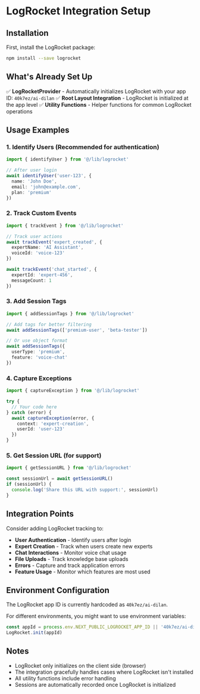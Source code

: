 # LogRocket Integration Setup

## Installation

First, install the LogRocket package:

```bash
npm install --save logrocket
```

## What's Already Set Up

✅ **LogRocketProvider** - Automatically initializes LogRocket with your app ID: `40k7ez/ai-dilan`
✅ **Root Layout Integration** - LogRocket is initialized at the app level
✅ **Utility Functions** - Helper functions for common LogRocket operations

## Usage Examples

### 1. Identify Users (Recommended for authentication)

```typescript
import { identifyUser } from '@/lib/logrocket'

// After user login
await identifyUser('user-123', {
  name: 'John Doe',
  email: 'john@example.com',
  plan: 'premium'
})
```

### 2. Track Custom Events

```typescript
import { trackEvent } from '@/lib/logrocket'

// Track user actions
await trackEvent('expert_created', {
  expertName: 'AI Assistant',
  voiceId: 'voice-123'
})

await trackEvent('chat_started', {
  expertId: 'expert-456',
  messageCount: 1
})
```

### 3. Add Session Tags

```typescript
import { addSessionTags } from '@/lib/logrocket'

// Add tags for better filtering
await addSessionTags(['premium-user', 'beta-tester'])

// Or use object format
await addSessionTags({
  userType: 'premium',
  feature: 'voice-chat'
})
```

### 4. Capture Exceptions

```typescript
import { captureException } from '@/lib/logrocket'

try {
  // Your code here
} catch (error) {
  await captureException(error, {
    context: 'expert-creation',
    userId: 'user-123'
  })
}
```

### 5. Get Session URL (for support)

```typescript
import { getSessionURL } from '@/lib/logrocket'

const sessionUrl = await getSessionURL()
if (sessionUrl) {
  console.log('Share this URL with support:', sessionUrl)
}
```

## Integration Points

Consider adding LogRocket tracking to:

- **User Authentication** - Identify users after login
- **Expert Creation** - Track when users create new experts
- **Chat Interactions** - Monitor voice chat usage
- **File Uploads** - Track knowledge base uploads
- **Errors** - Capture and track application errors
- **Feature Usage** - Monitor which features are most used

## Environment Configuration

The LogRocket app ID is currently hardcoded as `40k7ez/ai-dilan`. 

For different environments, you might want to use environment variables:

```typescript
const appId = process.env.NEXT_PUBLIC_LOGROCKET_APP_ID || '40k7ez/ai-dilan'
LogRocket.init(appId)
```

## Notes

- LogRocket only initializes on the client side (browser)
- The integration gracefully handles cases where LogRocket isn't installed
- All utility functions include error handling
- Sessions are automatically recorded once LogRocket is initialized
